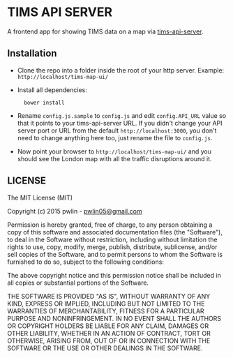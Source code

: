 TIMS API SERVER
===============

A frontend app for showing TIMS data on a map via [tims-api-server](https://github.com/pwlin/tims-api-server).

Installation
------------
- Clone the repo into a folder inside the root of your http server. Example: `http://localhost/tims-map-ui/`
- Install all dependencies:

        bower install
- Rename `config.js.sample` to `config.js` and edit `config.API_URL` value so that it points to your tims-api-server URL. If you didn't change your API server port or URL from the default `http://localhost:3000`, you don't need to change anything here too, just rename the file to `config.js`. 
- Now point your browser to `http://localhost/tims-map-ui/` and you should see the London map with all the traffic disruptions around it.

LICENSE
--------
The MIT License (MIT)

Copyright (c) 2015 pwlin - pwlin05@gmail.com

Permission is hereby granted, free of charge, to any person obtaining a copy of
this software and associated documentation files (the "Software"), to deal in
the Software without restriction, including without limitation the rights to
use, copy, modify, merge, publish, distribute, sublicense, and/or sell copies of
the Software, and to permit persons to whom the Software is furnished to do so,
subject to the following conditions:

The above copyright notice and this permission notice shall be included in all
copies or substantial portions of the Software.

THE SOFTWARE IS PROVIDED "AS IS", WITHOUT WARRANTY OF ANY KIND, EXPRESS OR
IMPLIED, INCLUDING BUT NOT LIMITED TO THE WARRANTIES OF MERCHANTABILITY, FITNESS
FOR A PARTICULAR PURPOSE AND NONINFRINGEMENT. IN NO EVENT SHALL THE AUTHORS OR
COPYRIGHT HOLDERS BE LIABLE FOR ANY CLAIM, DAMAGES OR OTHER LIABILITY, WHETHER
IN AN ACTION OF CONTRACT, TORT OR OTHERWISE, ARISING FROM, OUT OF OR IN
CONNECTION WITH THE SOFTWARE OR THE USE OR OTHER DEALINGS IN THE SOFTWARE.


